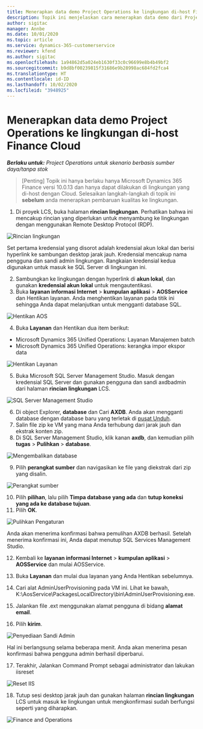 ```yaml
---
title: Menerapkan data demo Project Operations ke lingkungan di-host Finance Cloud
description: Topik ini menjelaskan cara menerapkan data demo dari Project Operations ke lingkungan dihost Cloud Dynamics 365 Finance.
author: sigitac
manager: Annbe
ms.date: 10/01/2020
ms.topic: article
ms.service: dynamics-365-customerservice
ms.reviewer: kfend
ms.author: sigitac
ms.openlocfilehash: 1a94862d5a024eb1630f33c0c96699e8b4b49bf2
ms.sourcegitcommit: b9d8bf00239815f31686e9b28998ac684fd2fca4
ms.translationtype: HT
ms.contentlocale: id-ID
ms.lasthandoff: 10/02/2020
ms.locfileid: "3948925"
---
```

# <a name="apply-project-operations-demo-data-to-a-finance-cloud-hosted-environment"></a>Menerapkan data demo Project Operations ke lingkungan di-host Finance Cloud

_**Berlaku untuk:** Project Operations untuk skenario berbasis sumber daya/tanpa stok_

>[Penting] Topik ini hanya berlaku hanya Microsoft Dynamics 365 Finance versi 10.0.13 dan hanya dapat dilakukan di lingkungan yang di-host dengan Cloud. Selesaikan langkah-langkah di topik ini **sebelum** anda menerapkan pembaruan kualitas ke lingkungan.

1. Di proyek LCS, buka halaman **rincian lingkungan**. Perhatikan bahwa ini mencakup rincian yang diperlukan untuk menyambung ke lingkungan dengan menggunakan Remote Desktop Protocol (RDP).

![Rincian lingkungan ](./media/1EnvironmentDetails.png)

Set pertama kredensial yang disorot adalah kredensial akun lokal dan berisi hyperlink ke sambungan desktop jarak jauh. Kredensial mencakup nama pengguna dan sandi admin lingkungan. Rangkaian kredensial kedua digunakan untuk masuk ke SQL Server di lingkungan ini.

2. Sambungkan ke lingkungan dengan hyperlink di **akun lokal**, dan gunakan **kredensial akun lokal** untuk mengautentikasi.
3. Buka **layanan informasi Internet** > **kumpulan aplikasi** > **AOSService** dan Hentikan layanan. Anda menghentikan layanan pada titik ini sehingga Anda dapat melanjutkan untuk mengganti database SQL.

![Hentikan AOS](./media/2StopAOS.png)

4. Buka **Layanan** dan Hentikan dua item berikut:

- Microsoft Dynamics 365 Unified Operations: Layanan Manajemen batch
- Microsoft Dynamics 365 Unified Operations: kerangka impor ekspor data

![Hentikan Layanan](./media/3StopServices.png)

5. Buka Microsoft SQL Server Management Studio. Masuk dengan kredensial SQL Server dan gunakan pengguna dan sandi axdbadmin dari halaman **rincian lingkungan** LCS.

![SQL Server Management Studio](./media/4SSMS.png)

6. Di object Explorer, **database** dan Cari **AXDB**. Anda akan mengganti database dengan database baru yang terletak di [pusat Unduh](https://download.microsoft.com/download/1/a/3/1a314bd2-b082-4a87-abdc-1ba26c92b63d/ProjOpsDemoDataFOGARelease.zip). 
7. Salin file zip ke VM yang mana Anda terhubung dari jarak jauh dan ekstrak konten zip.
8. Di SQL Server Management Studio, klik kanan **axdb**, dan kemudian pilih **tugas** > **Pulihkan** > **database**.

![Mengembalikan database](./media/5RestoreDatabase.png)

9. Pilih **perangkat sumber** dan navigasikan ke file yang diekstrak dari zip yang disalin.

![Perangkat sumber](./media/6SourceDevice.png)

10. Pilih **pilihan**, lalu pilih **Timpa database yang ada** dan **tutup koneksi yang ada ke database tujuan**. 
11. Pilih **OK**.

![Pulihkan Pengaturan](./media/7RestoreSetting.png)

Anda akan menerima konfirmasi bahwa pemulihan AXDB berhasil. Setelah menerima konfirmasi ini, Anda dapat menutup SQL Services Management Studio.

12. Kembali ke **layanan informasi Internet** > **kumpulan aplikasi** > **AOSService** dan mulai AOSService.
13. Buka **Layanan** dan mulai dua layanan yang Anda Hentikan sebelumnya.

14. Cari alat AdminUserProvisioning pada VM ini. Lihat ke bawah, K:\AosService\PackagesLocalDirectory\bin\AdminUserProvisioning.exe.
15. Jalankan file .ext menggunakan alamat pengguna di bidang **alamat email**. 
16. Pilih **kirim**.

![Penyediaan Sandi Admin](./media/8AdminUserProvisioning.png)

Hal ini berlangsung selama beberapa menit. Anda akan menerima pesan konfirmasi bahwa pengguna admin berhasil diperbarui.

17. Terakhir, Jalankan Command Prompt sebagai administrator dan lakukan iisreset

![Reset IIS](./media/9IISReset.png)

18. Tutup sesi desktop jarak jauh dan gunakan halaman **rincian lingkungan** LCS untuk masuk ke lingkungan untuk mengkonfirmasi sudah berfungsi seperti yang diharapkan.

![Finance and Operations](./media/10FinanceAndOperations.png)

